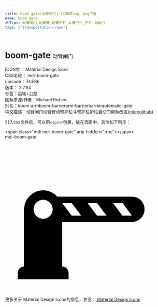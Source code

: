```yaml
---

title: boom gate(动臂闸门) ICON转svg、png下载
name: boom-gate
zhTips: 动臂闸门,动臂臂,动臂护栏,斗臂护栏,护栏,自动门
tags: ["transportation-road"]

---
```


# boom-gate  <small style="font-size: 60%;font-weight: 100">动臂闸门</small>


<div class="detail-page">
<p>
<span>
ICON库：
<span class="badge-secondary badge">Material Design Icons</span> 
</span>
<br/>
<span>
CSS名称：
<span class="badge-secondary badge">mdi-boom-gate</span> 
</span>
<br/>
<span>
unicode：
<span class="badge-secondary badge">F0E86</span> 
<copy-btn content='F0E86' btn-title=""></copy-btn>
<copy-btn :content='String.fromCodePoint(parseInt("F0E86", 16))' btn-title="复制U"></copy-btn>
</span>
<br/>
<span>
版本：
<span class="badge-secondary badge">3.7.94</span> 
</span><br/><span>标签：<span class="badge-light badge"><router-link to="/tags/transportation-road.html">运输+公路</router-link></span></span>
<br/>
<span>图标来源/作者：<span class="badge-light badge">Michael Richins</span></span> 
<br/>
<span>别名：<span class="badge-light badge">boom-arm</span><span class="badge-light badge">boom-barrier</span><span class="badge-light badge">arm-barrier</span><span class="badge-light badge">barrier</span><span class="badge-light badge">automatic-gate</span></span><br/><span class="zh-detail">中文描述：<span class="badge-primary badge">动臂闸门</span><span class="badge-primary badge">动臂臂</span><span class="badge-primary badge">动臂护栏</span><span class="badge-primary badge">斗臂护栏</span><span class="badge-primary badge">护栏</span><span class="badge-primary badge">自动门</span><span class="help-link"><span>帮助改进</span>(<a href="https://gitee.com/liuwave/icon-helper/edit/master/json/material/boom-gate.json" target="_blank" rel="noopener noreferrer">gitee</a><a href="https://github.com/liuwave/icon-helper/edit/master/json/material/boom-gate.json" target="_blank" rel="noopener noreferrer">github</a></span>)</span><br/>
</p>
</div>
<div class="alert alert-dark">
  <i class="mdi mdi-boom-gate mdi-48px"></i>
  <i class="mdi mdi-boom-gate mdi-36px"></i>
  <i class="mdi mdi-boom-gate mdi-24px"></i>
  <i class="mdi mdi-boom-gate mdi-18px"></i>
</div>
<div>
  <p>引入css文件后，可以用<code>&lt;span&gt;</code>包裹，放在页面中。具体如下所示：    
  </p>
  <div class="alert alert-primary" style="font-size: 14px">
    &lt;span class="mdi mdi-boom-gate" aria-hidden="true"&gt;&lt;/span&gt;
    <copy-btn content='<span class="mdi mdi-boom-gate" aria-hidden="true"></span>'></copy-btn>
  </div>
  <div class="alert alert-secondary">
    <i class="mdi mdi-boom-gate"
    style="font-size: 24px"
    aria-hidden="true"></i> mdi-boom-gate
    <copy-btn content="mdi-boom-gate" btn-title="复制图标名称"></copy-btn>
  </div>
</div>
<div id="svg" class="svg-wrap">
<svg xmlns="http://www.w3.org/2000/svg" viewBox="0 0 24 24"><path d="M20,9H8.22C7.11,7.77 5.21,7.68 4,8.8C3.36,9.36 3,10.16 3,11V20A1,1 0 0,0 2,21V22H10V21A1,1 0 0,0 9,20V13H20A2,2 0 0,0 22,11A2,2 0 0,0 20,9M6,12.5A1.5,1.5 0 0,1 4.5,11A1.5,1.5 0 0,1 6,9.5A1.5,1.5 0 0,1 7.5,11A1.5,1.5 0 0,1 6,12.5M10.5,12L9,10H10.5L12,12H10.5M14.5,12L13,10H14.5L16,12H14.5M18.5,12L17,10H18.5L20,12H18.5Z" /></svg>
</div>
<detail full-name='mdi-boom-gate'></detail>
    
<div><p>更多关于 Material Design Icons的信息，参见：<a target="_blank" href="https://iconhelper.cn/material.html"> Material Design Icons</a>
</p></div>
